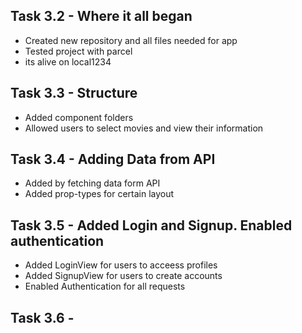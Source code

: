 ## Task 3.2 - Where it all began
- Created new repository and all files needed for app
- Tested project with parcel
- its alive on local1234
## Task 3.3 - Structure
- Added component folders
- Allowed users to select movies and view their information
## Task 3.4 - Adding Data from API
- Added by fetching data form API
- Added prop-types for certain layout
## Task 3.5 - Added Login and Signup. Enabled authentication
- Added LoginView for users to acceess profiles
- Added SignupView for users to create accounts
- Enabled Authentication for all requests
## Task 3.6 - 